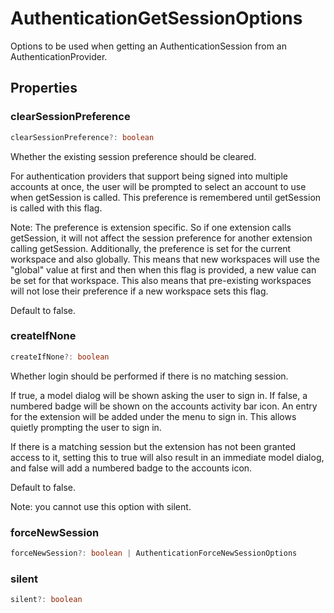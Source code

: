 # AuthenticationGetSessionOptions

Options to be used when getting an AuthenticationSession from an AuthenticationProvider.

## Properties

### clearSessionPreference

```typescript
clearSessionPreference?: boolean
```

Whether the existing session preference should be cleared.

For authentication providers that support being signed into multiple accounts at once,
the user will be prompted to select an account to use when getSession is called.
This preference is remembered until getSession is called with this flag.

Note: The preference is extension specific.
So if one extension calls getSession, it will not affect the session preference for another extension calling getSession.
Additionally, the preference is set for the current workspace and also globally.
This means that new workspaces will use the "global" value at first and then when this flag is provided,
a new value can be set for that workspace.
This also means that pre-existing workspaces will not lose their preference if a new workspace sets this flag.

Default to false.

### createIfNone

```typescript
createIfNone?: boolean
```

Whether login should be performed if there is no matching session.

If true, a model dialog will be shown asking the user to sign in.
If false, a numbered badge will be shown on the accounts activity bar icon.
An entry for the extension will be added under the menu to sign in.
This allows quietly prompting the user to sign in.

If there is a matching session but the extension has not been granted access to it,
setting this to true will also result in an immediate model dialog,
and false will add a numbered badge to the accounts icon.

Default to false.

Note: you cannot use this option with silent.

### forceNewSession

```typescript
forceNewSession?: boolean | AuthenticationForceNewSessionOptions
```

### silent

```typescript
silent?: boolean
```

[AuthenticationForceNewSessionOptions]: AuthenticationForceNewSessionOptions.md
